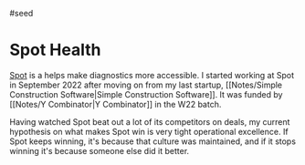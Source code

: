 #seed
# Spot Health

[Spot](https://spotdx.com) is a helps make diagnostics more accessible. I started working at Spot in September 2022 after moving on from my last startup, [[Notes/Simple Construction Software|Simple Construction Software]]. It was funded by [[Notes/Y Combinator|Y Combinator]] in the W22 batch.

Having watched Spot beat out a lot of its competitors on deals, my current hypothesis on what makes Spot win is very tight operational excellence. If Spot keeps winning, it's because that culture was maintained, and if it stops winning it's because someone else did it better.